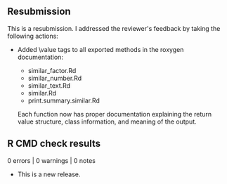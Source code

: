 ## Resubmission
This is a resubmission. I addressed the reviewer's feedback by taking the following actions:

* Added \value tags to all exported methods in the roxygen documentation:
  - similar_factor.Rd
  - similar_number.Rd  
  - similar_text.Rd
  - similar.Rd
  - print.summary.similar.Rd
  
  Each function now has proper documentation explaining the return value structure,
  class information, and meaning of the output.

## R CMD check results
0 errors | 0 warnings | 0 notes

* This is a new release.
